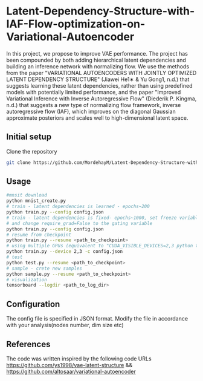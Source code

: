 # Latent-Dependency-Structure-with-IAF-Flow-optimization-on-Variational-Autoencoder

In this project, we propose to improve VAE performance.
The project has been compounded by both adding hierarchical latent dependencies
and building an inference network with normalizing flow.
We use the methods from the paper "VARIATIONAL AUTOENCODERS WITH JOINTLY OPTIMIZED
LATENT DEPENDENCY STRUCTURE" (Jiawei He1∗ & Yu Gong1, n.d.) that suggests learning these latent dependencies,
rather than using predefined models with potentially limited performance,
and the paper "Improved Variational Inference with Inverse Autoregressive Flow" (Diederik P. Kingma, n.d.) 
that suggests a new type of normalizing flow framework, inverse autoregressive flow (IAF),
which improves on the diagonal Gaussian approximate posteriors and scales well to high-dimensional latent space.

## Initial setup
Clone the repository
```bash
git clone https://github.com/MordehayM/Latent-Dependency-Structure-with-IAF-Flow-optimization-on-Variational-Autoencoder.git
```

## Usage
```bash
#mnsit download
python mnist_create.py
# train - latent dependencies is learned - epochs~200
python train.py --config config.json
# train - latent dependencies is fixed- epochs~1000, set freeze variable in train.py file
# and change require_grad=False to the gating variable
python train.py --config config.json  
# resume from checkpoint
python train.py --resume <path_to_checkpoint>
# using multiple GPUs (equivalent to "CUDA_VISIBLE_DEVICES=2,3 python train.py -c config.py")
python train.py --device 2,3 -c config.json 
# test
python test.py --resume <path_to_checkpoint>
# sample - crete new samples
python sample.py --resume <path_to_checkpoint>
# visualization 
tensorboard --logdir <path_to_log_dir>
```
## Configuration
The config file is specified in JSON format. Modify the file in accordance with your analysis(nodes number, dim size etc) 

## References
The code was written inspired by the following code URLs https://github.com/ys1998/vae-latent-structure
&& https://github.com/altosaar/variational-autoencoder













